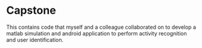Capstone
========

This contains code that myself and a colleague collaborated on to develop a matlab simulation and android application to perform activity recognition and user identification.
